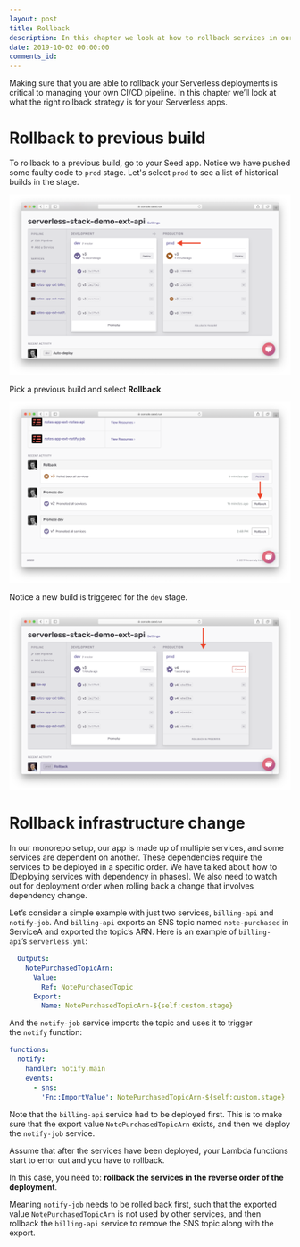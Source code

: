 ```yaml
---
layout: post
title: Rollback
description: In this chapter we look at how to rollback services in our monorepo Serverless app. If we are rolling back services with dependencies, we need to make sure to roll them back in the opposite order they were deployed in.
date: 2019-10-02 00:00:00
comments_id: 
---
```


Making sure that you are able to rollback your Serverless deployments is critical to managing your own CI/CD pipeline. In this chapter we’ll look at what the right rollback strategy is for your Serverless apps.

# Rollback to previous build

To rollback to a previous build, go to your Seed app. Notice we have pushed some faulty code to `prod` stage. Let's select `prod` to see a list of historical builds in the stage.

![](/assets/best-practices/rollback-1.png)

Pick a previous build and select **Rollback**.

![](/assets/best-practices/rollback-2.png)

Notice a new build is triggered for the `dev` stage.

![](/assets/best-practices/rollback-3.png)

# Rollback infrastructure change

In our monorepo setup, our app is made up of multiple services, and some services are dependent on another. These dependencies require the services to be deployed in a specific order. We have talked about how to [Deploying services with dependency in phases]. We also need to watch out for deployment order when rolling back a change that involves dependency change.

Let’s consider a simple example with just two services, `billing-api` and `notify-job`. And `billing-api` exports an SNS topic named `note-purchased` in ServiceA and exported the topic’s ARN. Here is an example of `billing-api`’s `serverless.yml`:
``` yaml
  Outputs:
    NotePurchasedTopicArn:
      Value:
        Ref: NotePurchasedTopic
      Export:
        Name: NotePurchasedTopicArn-${self:custom.stage}
```
And the `notify-job` service imports the topic and uses it to trigger the `notify` function:
``` yaml
functions:
  notify:
    handler: notify.main
    events:
      - sns:
        'Fn::ImportValue': NotePurchasedTopicArn-${self:custom.stage}
```
Note that the `billing-api` service had to be deployed first. This is to make sure that the export value `NotePurchasedTopicArn` exists, and then we deploy the `notify-job` service.

Assume that after the services have been deployed, your Lambda functions start to error out and you have to rollback.

In this case, you need to: **rollback the services in the reverse order of the deployment**.

Meaning `notify-job` needs to be rolled back first, such that the exported value `NotePurchasedTopicArn` is not used by other services, and then rollback the `billing-api` service to remove the SNS topic along with the export.
